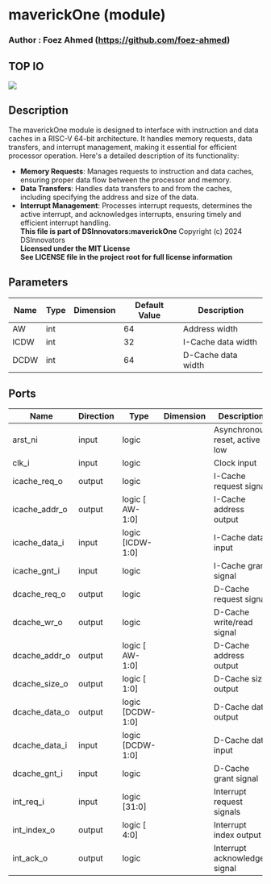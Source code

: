 # maverickOne (module)

### Author : Foez Ahmed (https://github.com/foez-ahmed)

## TOP IO
<img src="./maverickOne_top.svg">

## Description

The maverickOne module is designed to interface with instruction and data caches in a RISC-V 64-bit
architecture. It handles memory requests, data transfers, and interrupt management, making it
essential for efficient processor operation. Here's a detailed description of its functionality:
- **Memory Requests**: Manages requests to instruction and data caches, ensuring proper data flow
  between the processor and memory.
- **Data Transfers**: Handles data transfers to and from the caches, including specifying the
  address and size of the data.
- **Interrupt Management**: Processes interrupt requests, determines the active interrupt, and
  acknowledges interrupts, ensuring timely and efficient interrupt handling.
<br>**This file is part of DSInnovators:maverickOne**
Copyright (c) 2024 DSInnovators
<br>**Licensed under the MIT License**
<br>**See LICENSE file in the project root for full license information**

## Parameters
|Name|Type|Dimension|Default Value|Description|
|-|-|-|-|-|
|AW|int||64|Address width|
|ICDW|int||32|I-Cache data width|
|DCDW|int||64|D-Cache data width|

## Ports
|Name|Direction|Type|Dimension|Description|
|-|-|-|-|-|
|arst_ni|input|logic||Asynchronous reset, active low|
|clk_i|input|logic||Clock input|
|icache_req_o|output|logic||I-Cache request signal|
|icache_addr_o|output|logic [ AW-1:0]||I-Cache address output|
|icache_data_i|input|logic [ICDW-1:0]||I-Cache data input|
|icache_gnt_i|input|logic||I-Cache grant signal|
|dcache_req_o|output|logic||D-Cache request signal|
|dcache_wr_o|output|logic||D-Cache write/read signal|
|dcache_addr_o|output|logic [ AW-1:0]||D-Cache address output|
|dcache_size_o|output|logic [ 1:0]||D-Cache size output|
|dcache_data_o|output|logic [DCDW-1:0]||D-Cache data output|
|dcache_data_i|input|logic [DCDW-1:0]||D-Cache data input|
|dcache_gnt_i|input|logic||D-Cache grant signal|
|int_req_i|input|logic [31:0]||Interrupt request signals|
|int_index_o|output|logic [ 4:0]||Interrupt index output|
|int_ack_o|output|logic||Interrupt acknowledge signal|
